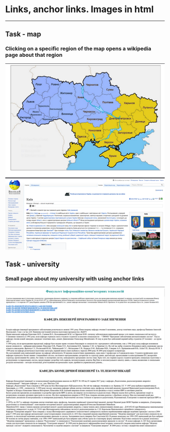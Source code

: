 # Links, anchor links. Images in html
---
## Task - map
### Clicking on a specific region of the map opens a wikipedia page about that region
![](Screenshot_1.png)
![](Screenshot_2.png)
## Task - university
### Small page about my university with using anchor links
![](Screenshot_3.png)
![](Screenshot_4.png)
